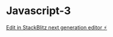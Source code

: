 # Javascript-3

[Edit in StackBlitz next generation editor ⚡️](https://stackblitz.com/~/github.com/Chonkz90/Javascript-3)